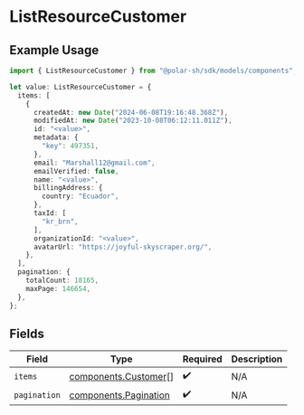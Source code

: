 # ListResourceCustomer

## Example Usage

```typescript
import { ListResourceCustomer } from "@polar-sh/sdk/models/components";

let value: ListResourceCustomer = {
  items: [
    {
      createdAt: new Date("2024-06-08T19:16:48.368Z"),
      modifiedAt: new Date("2023-10-08T06:12:11.011Z"),
      id: "<value>",
      metadata: {
        "key": 497351,
      },
      email: "Marshall12@gmail.com",
      emailVerified: false,
      name: "<value>",
      billingAddress: {
        country: "Ecuador",
      },
      taxId: [
        "kr_brn",
      ],
      organizationId: "<value>",
      avatarUrl: "https://joyful-skyscraper.org/",
    },
  ],
  pagination: {
    totalCount: 18165,
    maxPage: 146654,
  },
};
```

## Fields

| Field                                                          | Type                                                           | Required                                                       | Description                                                    |
| -------------------------------------------------------------- | -------------------------------------------------------------- | -------------------------------------------------------------- | -------------------------------------------------------------- |
| `items`                                                        | [components.Customer](../../models/components/customer.md)[]   | :heavy_check_mark:                                             | N/A                                                            |
| `pagination`                                                   | [components.Pagination](../../models/components/pagination.md) | :heavy_check_mark:                                             | N/A                                                            |